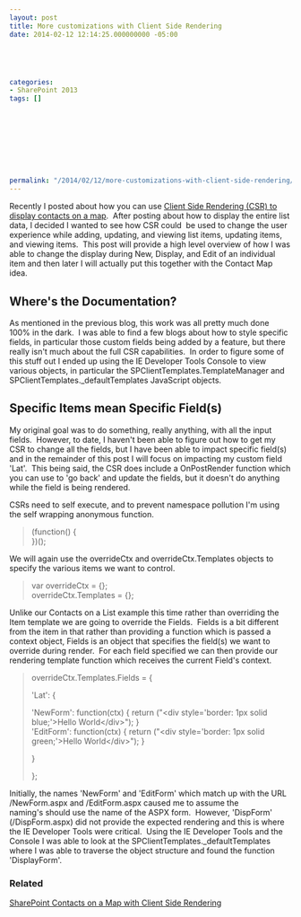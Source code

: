 ```yaml
---
layout: post
title: More customizations with Client Side Rendering
date: 2014-02-12 12:14:25.000000000 -05:00





categories:
- SharePoint 2013
tags: []


  

  
  
  
  
  
permalink: "/2014/02/12/more-customizations-with-client-side-rendering/"
---
```

Recently I posted about how you can use [Client Side Rendering (CSR)&nbsp;to display contacts on a map](http://davidmcwee.com/2014/01/28/sharepoint-contacts-on-a-map-with-client-side-rendering/ "SharePoint Contacts on a Map with Client Side Rendering").&nbsp; After posting about how to display the entire list data, I decided I wanted to see how CSR&nbsp;could&nbsp; be used to change the user experience while adding, updating, and viewing&nbsp;list items, updating items, and viewing items.&nbsp; This post will provide a high level overview of how I was able to change the display during New, Display, and Edit of an individual item and then later I will actually put this together with the Contact Map idea.

## Where's the Documentation?

As mentioned in the previous blog, this work was all pretty much done 100% in the dark.&nbsp; I was able to find a few blogs about how to style specific fields, in particular those custom fields being added by a feature, but there really isn't much about the full CSR capabilities.&nbsp; In order to figure some of this stuff out I ended up using the IE Developer Tools Console to view various objects, in particular the SPClientTemplates.TemplateManager and SPClientTemplates.\_defaultTemplates JavaScript objects.

## Specific Items mean Specific Field(s)

My original goal was to do something, really anything, with all the input fields.&nbsp; However, to date, I haven't been able to figure out how to get my CSR to change all the fields, but I have been able to impact specific field(s) and in the remainder of this post I will focus on impacting my custom field 'Lat'.&nbsp; This being said, the CSR does include a OnPostRender function which you can use to 'go back' and update the fields, but it doesn't do anything while the field is being rendered.

CSRs need to self execute, and to prevent namespace pollution I'm using the self wrapping anonymous function.

> (function() {  
> })();

We&nbsp;will again&nbsp;use the&nbsp;overrideCtx and overrideCtx.Templates objects to specify the various items we want to control.

> var overrideCtx = {};  
> overrideCtx.Templates = {};

Unlike our Contacts on a List example this time rather than overriding the Item template we are going to override the Fields.&nbsp; Fields is a bit different from the item in that rather than providing a function which is passed a context object, Fields is an object that specifies the field(s) we want to override during render.&nbsp; For each field specified we can then provide our rendering template function which receives the current Field's context.

> overrideCtx.Templates.Fields = {
> 
> 'Lat': {
> 
> 'NewForm': function(ctx) { return ("\<div style='border: 1px solid blue;'\>Hello World\</div\>"); }  
> 'EditForm': function(ctx) { return ("\<div style='border: 1px solid green;'\>Hello World\</div\>"); }
> 
> }
> 
> };

Initially, the names 'NewForm' and 'EditForm' which&nbsp;match up with the URL /NewForm.aspx and /EditForm.aspx caused me to&nbsp;assume the naming's&nbsp;should use the name of the ASPX form.&nbsp; However, 'DispForm' (/DispForm.aspx)&nbsp;did not provide the expected rendering and this is where the IE Developer Tools were critical.&nbsp; Using the IE Developer Tools and the Console I was able to look at the SPClientTemplates.\_defaultTemplates where I was able to traverse the object structure and found the function 'DisplayForm'.

### Related

[SharePoint Contacts on a Map with Client Side&nbsp;Rendering](http://davidmcwee.com/2014/01/28/sharepoint-contacts-on-a-map-with-client-side-rendering/ "SharePoint Contacts on a Map with Client Side Rendering")

